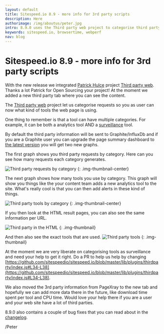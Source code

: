 ```yaml
---
layout: default
title: Sitespeed.io 8.9 - more info for 3rd party scripts
description: Here 
authorimage: /img/aboutus/peter.jpg
intro: 8.9.0 uses the Third party web project to categorise third party requests. 
keywords: sitespeed.io, browsertime, webperf
nav: blog
---
```


# Sitespeed.io 8.9 - more info for 3rd party scripts

With the new release we integrated [Patrick Hulce](https://github.com/patrickhulce) project [Third party web](https://github.com/patrickhulce/third-party-web). Thanks a lot Patrick for Open Sourcing your project! At the moment we added a new third party tab where you can see the content.

The [Third party web](https://github.com/patrickhulce/third-party-web) project let us categorise requests so you as user can now what kind of tools the web page is using.

One thing to remember is that a tool can have multiple categories. For example, it can be both a analytics tool AND a [surveillance](https://en.wikipedia.org/wiki/Surveillance_capitalism) tool.

By default the third party information will be sent to Graphite/InfluxDb and if you are a Graphite user you can upgrade the page summary dashboard to [the latest version](https://github.com/sitespeedio/grafana-bootstrap-docker/blob/master/dashboards/graphite/PageSummary.json) you will get two new graphs.

The first graph shows you third party requests by category. Here can you see how many requests each category generates.

![Third party requests by category]({{site.baseurl}}/img/8.9/thirdparty-requests-grafana.png)
{: .img-thumbnail-center}

The next graph shows how many tools you use by category. This graph will show you things like the your content team adds a new analytics tool to the site. What's really cool is that you can then add alerts in these kind of things.

![Third party tools by category]({{site.baseurl}}/img/8.9/thirdparty-tools-grafana.png)
{: .img-thumbnail-center}

If you then look at the HTML result pages, you can also see the same information per URL.

![Third party in the HTML]({{site.baseurl}}/img/8.9/thirdparty-html.png)
{: .img-thumbnail}

And then also see the exact tools that are used.
![Third party tools]({{site.baseurl}}/img/8.9/thirdparty-tools-html.png)
{: .img-thumbnail}

At the moment we are very liberate on categorising tools as surveillance and need your help to get it right. Do a PR to help us help by changing [https://github.com/sitespeedio/sitespeed.io/blob/master/lib/plugins/thirdparty/index.js#L34-L38](https://github.com/sitespeedio/sitespeed.io/blob/master/lib/plugins/thirdparty/index.js#L34-L38).

We also moved the 3rd party information from PageXray to the new tab and hopefully we can add more data there in the future, like download time spent per tool and CPU time. Would love your help there if you are a user and your web site have a lot of third parties.

8.9.0 also contains a couple of bug fixes that you can read about in the [changelog](https://github.com/sitespeedio/sitespeed.io/blob/master/CHANGELOG.md).

/Peter
